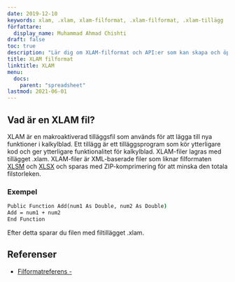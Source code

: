 ```yaml
---
date: 2019-12-10
keywords: xlam, .xlam, xlam-filformat, .xlam-filformat, .xlam-tillägg
författare:
  display_name: Muhammad Ahmad Chishti
draft: false
toc: true
description: "Lär dig om XLAM-filformat och API:er som kan skapa och öppna XLAM-filer." 
title: XLAM filformat
linktitle: XLAM
menu:
  docs:
    parent: "spreadsheet"
lastmod: 2021-06-01
---
```


## Vad är en XLAM fil? ##

XLAM är en makroaktiverad tilläggsfil som används för att lägga till nya funktioner i kalkylblad. Ett tillägg är ett tilläggsprogram som kör ytterligare kod och ger ytterligare funktionalitet för kalkylblad. XLAM-filer lagras med tillägget .xlam. XLAM-filer är XML-baserade filer som liknar filformaten [XLSM](/sv/spreadsheet/xlsm/) och [XLSX](/sv/spreadsheet/xlsx/) och sparas med ZIP-komprimering för att minska den totala filstorleken.

### Exempel ###

```cmd
Public Function Add(num1 As Double, num2 As Double)
Add = num1 + num2
End Function
```

Efter detta sparar du filen med filtillägget .xlam.

## Referenser ##

- [Filformatreferens - ](https://learn.microsoft.com/en-us/deployoffice/compat/office-file-format-reference)

